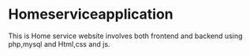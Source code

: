 # Homeserviceapplication
This is Home service website involves both frontend and backend using php,mysql and Html,css and js.
